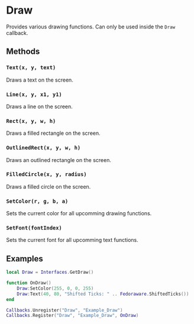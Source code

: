 # Draw

Provides various drawing functions. Can only be used inside the `Draw` callback.

## Methods

### `Text(x, y, text)`

Draws a text on the screen.

### `Line(x, y, x1, y1)`

Draws a line on the screen.

### `Rect(x, y, w, h)`

Draws a filled rectangle on the screen.

### `OutlinedRect(x, y, w, h)`

Draws an outlined rectangle on the screen.

### `FilledCircle(x, y, radius)`

Draws a filled circle on the screen.

### `SetColor(r, g, b, a)`

Sets the current color for all upcomming drawing functions.

### `SetFont(fontIndex)`

Sets the current font for all upcomming text functions.

## Examples

```lua title="Draw shifted ticks on the screen"
local Draw = Interfaces.GetDraw()

function OnDraw()
    Draw:SetColor(255, 0, 0, 255)
    Draw:Text(40, 80, "Shifted Ticks: " .. Fedoraware.ShiftedTicks())
end

Callbacks.Unregister("Draw", "Example_Draw")
Callbacks.Register("Draw", "Example_Draw", OnDraw)
```
